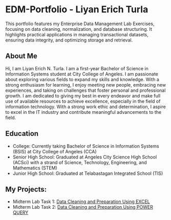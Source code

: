 # EDM-Portfolio - Liyan Erich Turla
This portfolio features my Enterprise Data Management Lab Exercises, focusing on data cleaning, normalization, and database structuring. It highlights practical applications in managing transactional datasets, ensuring data integrity, and optimizing storage and retrieval.
## About Me
Hi, I am Liyan Erich N. Turla. I am a first-year Bachelor of Science in Information Systems student at City College of Angeles. I am passionate about exploring various fields to expand my skills and knowledge. With a strong enthusiasm for learning, I enjoy meeting new people, embracing new experiences, and taking on challenges that foster personal and professional growth. I am dedicated to giving my best in every endeavor and make full use of available resources to achieve excellence, especially in the field of information technology. With a strong work ethic and determination, I aspire to excel in the IT industry and contribute meaningful advancements to the field.
## Education
- College: Currently taking Bachelor of Science in Information Systems (BSIS) at City College of Angeles (CCA)
- Senior High School: Graduated at Angeles City Science High School (ACSci) with a strand of Science, Technology, Engineering, and Mathematics (STEM)
- Junior High School: Graduated at Telabastagan Integrated School (TIS)
## My Projects:
- Midterm Lab Task 1: [Data Cleaning and Preparation Using EXCEL](https://github.com/lrcht06/lrcht06/blob/main/Midterm%20Lab%20Task%201/README.md)
- Midterm Lab Task 2: [Data Cleaning and Preparation Using POWER QUERY](https://github.com/lrcht06/lrcht06/blob/main/Midterm%20Lab%20Task%202/README.md)
